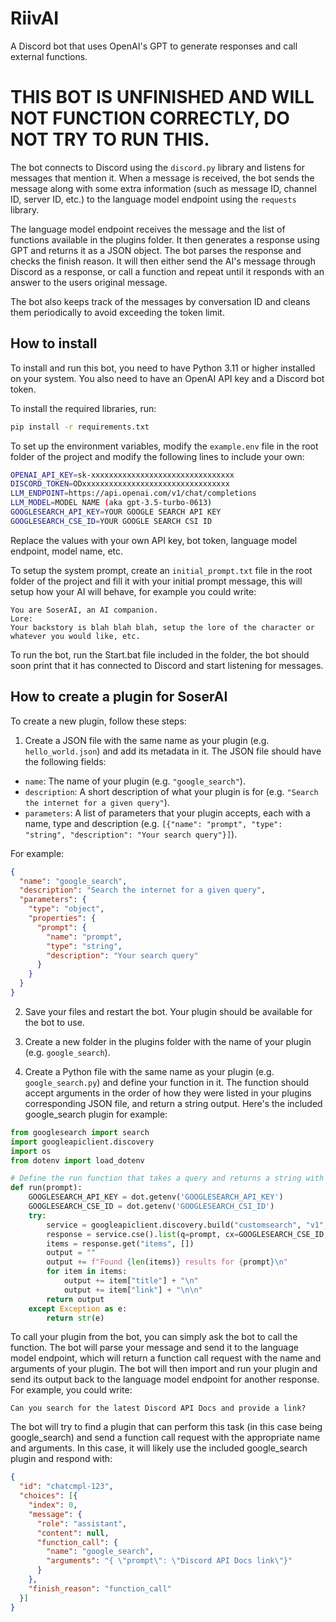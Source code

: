 # RiivAI
A Discord bot that uses OpenAI's GPT to generate responses and call external functions.

# THIS BOT IS UNFINISHED AND WILL NOT FUNCTION CORRECTLY, DO NOT TRY TO RUN THIS.

The bot connects to Discord using the `discord.py` library and listens for messages that mention it. When a message is received, the bot sends the message along with some extra information (such as message ID, channel ID, server ID, etc.) to the language model endpoint using the `requests` library.

The language model endpoint receives the message and the list of functions available in the plugins folder. It then generates a response using GPT and returns it as a JSON object. The bot parses the response and checks the finish reason. It will then either send the AI's message through Discord as a response, or call a function and repeat until it responds with an answer to the users original message.

The bot also keeps track of the messages by conversation ID and cleans them periodically to avoid exceeding the token limit.

## How to install

To install and run this bot, you need to have Python 3.11 or higher installed on your system. You also need to have an OpenAI API key and a Discord bot token.

To install the required libraries, run:

```bash
pip install -r requirements.txt
```

To set up the environment variables, modify the `example.env` file in the root folder of the project and modify the following lines to include your own:

```bash
OPENAI_API_KEY=sk-xxxxxxxxxxxxxxxxxxxxxxxxxxxxxxxx
DISCORD_TOKEN=ODxxxxxxxxxxxxxxxxxxxxxxxxxxxxxxxxx
LLM_ENDPOINT=https://api.openai.com/v1/chat/completions
LLM_MODEL=MODEL NAME (aka gpt-3.5-turbo-0613)
GOOGLESEARCH_API_KEY=YOUR GOOGLE SEARCH API KEY
GOOGLESEARCH_CSE_ID=YOUR GOOGLE SEARCH CSI ID
```

Replace the values with your own API key, bot token, language model endpoint, model name, etc.

To setup the system prompt, create an `initial_prompt.txt` file in the root folder of the project and fill it with your initial prompt message, this will setup how your AI will behave, for example you could write:

```
You are SoserAI, an AI companion.
Lore:
Your backstory is blah blah blah, setup the lore of the character or whatever you would like, etc.
```

To run the bot, run the Start.bat file included in the folder, the bot should soon print that it has connected to Discord and start listening for messages.

## How to create a plugin for SoserAI
To create a new plugin, follow these steps:

1. Create a JSON file with the same name as your plugin (e.g. `hello_world.json`) and add its metadata in it. The JSON file should have the following fields:

- `name`: The name of your plugin (e.g. `"google_search"`).
- `description`: A short description of what your plugin is for (e.g. `"Search the internet for a given query"`).
- `parameters`: A list of parameters that your plugin accepts, each with a name, type and description (e.g. `[{"name": "prompt", "type": "string", "description": "Your search query"}]`).

For example:

```json
{
  "name": "google_search",
  "description": "Search the internet for a given query",
  "parameters": {
    "type": "object",
    "properties": {
      "prompt": {
        "name": "prompt",
        "type": "string",
        "description": "Your search query"
      }
    }
  }
}
```

2. Save your files and restart the bot. Your plugin should be available for the bot to use.

3. Create a new folder in the plugins folder with the name of your plugin (e.g. `google_search`).
4. Create a Python file with the same name as your plugin (e.g. `google_search.py`) and define your function in it. The function should accept arguments in the order of how they were listed in your plugins corresponding JSON file, and return a string output. Here's the included google_search plugin for example:

```python
from googlesearch import search
import googleapiclient.discovery
import os
from dotenv import load_dotenv

# Define the run function that takes a query and returns a string with the results
def run(prompt):
    GOOGLESEARCH_API_KEY = dot.getenv('GOOGLESEARCH_API_KEY')
    GOOGLESEARCH_CSE_ID = dot.getenv('GOOGLESEARCH_CSI_ID')
    try:
        service = googleapiclient.discovery.build("customsearch", "v1", developerKey=GOOGLESEARCH_API_KEY)
        response = service.cse().list(q=prompt, cx=GOOGLESEARCH_CSE_ID, num=5).execute()
        items = response.get("items", [])
        output = ""
        output += f"Found {len(items)} results for {prompt}\n"
        for item in items:
            output += item["title"] + "\n"
            output += item["link"] + "\n\n"
        return output
    except Exception as e:
        return str(e)
```

To call your plugin from the bot, you can simply ask the bot to call the function.
The bot will parse your message and send it to the language model endpoint, which will return a function call request with the name and arguments of your plugin. The bot will then import and run your plugin and send its output back to the language model endpoint for another response. For example, you could write:

`Can you search for the latest Discord API Docs and provide a link?`

The bot will try to find a plugin that can perform this task (in this case being google_search) and send a function call request with the appropriate name and arguments. In this case, it will likely use the included google_search plugin and respond with:

```json
{
  "id": "chatcmpl-123",
  "choices": [{
    "index": 0,
    "message": {
      "role": "assistant",
      "content": null,
      "function_call": {
        "name": "google_search",
        "arguments": "{ \"prompt\": \"Discord API Docs link\"}"
      }
    },
    "finish_reason": "function_call"
  }]
}
```
